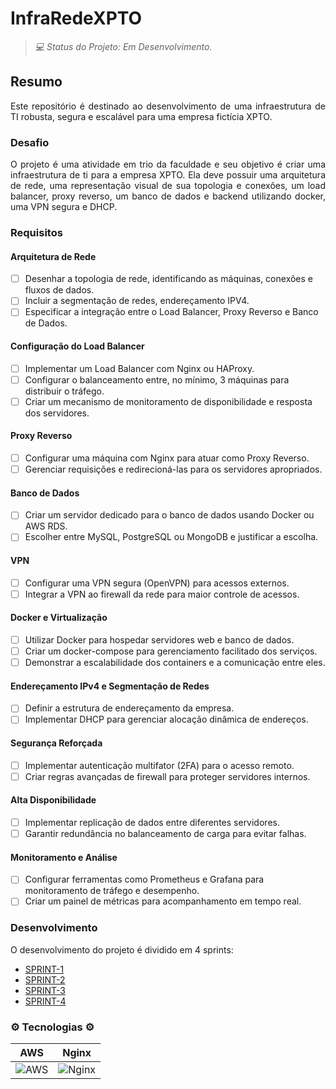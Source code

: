 # InfraRedeXPTO

> _💻 Status do Projeto: Em Desenvolvimento._

## Resumo
<p align="justify"> 
Este repositório é destinado ao desenvolvimento de uma infraestrutura de TI robusta, segura e escalável para uma empresa fictícia XPTO. 
</p>

### Desafio
<p align="justify">
O projeto é uma atividade em trio da faculdade e seu objetivo é criar uma infraestrutura de ti para a empresa XPTO. Ela deve possuir uma arquitetura de rede, uma representação visual de sua topologia e conexões, um load balancer, proxy reverso, um banco de dados e backend utilizando docker, uma VPN segura e DHCP.
</p>

### Requisitos

#### Arquitetura de Rede
- [ ] Desenhar a topologia de rede, identificando as máquinas, conexões e fluxos de dados.
- [ ] Incluir a segmentação de redes, endereçamento IPV4.
- [ ] Especificar a integração entre o Load Balancer, Proxy Reverso e Banco de Dados.

#### Configuração do Load Balancer
- [ ] Implementar um Load Balancer com Nginx ou HAProxy.
- [ ] Configurar o balanceamento entre, no mínimo, 3 máquinas para distribuir o tráfego.
- [ ] Criar um mecanismo de monitoramento de disponibilidade e resposta dos servidores.

#### Proxy Reverso
- [ ] Configurar uma máquina com Nginx para atuar como Proxy Reverso.
- [ ] Gerenciar requisições e redirecioná-las para os servidores apropriados.

#### Banco de Dados
- [ ] Criar um servidor dedicado para o banco de dados usando Docker ou AWS RDS.
- [ ] Escolher entre MySQL, PostgreSQL ou MongoDB e justificar a escolha.

#### VPN
- [ ] Configurar uma VPN segura (OpenVPN) para acessos externos.
- [ ] Integrar a VPN ao firewall da rede para maior controle de acessos.

#### Docker e Virtualização
- [ ] Utilizar Docker para hospedar servidores web e banco de dados.
- [ ] Criar um docker-compose para gerenciamento facilitado dos serviços.
- [ ] Demonstrar a escalabilidade dos containers e a comunicação entre eles. 

#### Endereçamento IPv4 e Segmentação de Redes
- [ ] Definir a estrutura de endereçamento da empresa.
- [ ] Implementar DHCP para gerenciar alocação dinâmica de endereços.

#### Segurança Reforçada
- [ ] Implementar autenticação multifator (2FA) para o acesso remoto.
- [ ] Criar regras avançadas de firewall para proteger servidores internos.

#### Alta Disponibilidade
- [ ] Implementar replicação de dados entre diferentes servidores.
- [ ] Garantir redundância no balanceamento de carga para evitar falhas.

#### Monitoramento e Análise
- [ ] Configurar ferramentas como Prometheus e Grafana para monitoramento de 
tráfego e desempenho.
- [ ] Criar um painel de métricas para acompanhamento em tempo real.

### Desenvolvimento

O desenvolvimento do projeto é dividido em 4 sprints:

- [SPRINT-1](https://github.com/Sandro-Pimentel/InfraRedeXPTO/tree/SPRINT-1)
- [SPRINT-2]()
- [SPRINT-3]()
- [SPRINT-4]()

### ⚙ Tecnologias ⚙

| AWS | Nginx | 
| ---------- | ---------- |
| ![AWS](https://cdn.jsdelivr.net/gh/devicons/devicon@latest/icons/amazonwebservices/amazonwebservices-original-wordmark.svg) | ![Nginx](https://cdn.jsdelivr.net/gh/devicons/devicon@latest/icons/nginx/nginx-original.svg) |
